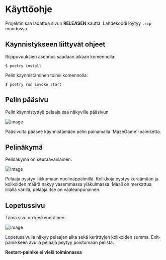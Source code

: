 # Käyttöohje 

Projektin saa ladattua sivun **RELEASEN** kautta. Lähdekoodi löytyy `.zip` muodossa

## Käynnistykseen liittyvät ohjeet

Riippuvuuksien asennus saadaan aikaan komennolla:
```
$ poetry install
```
Pelin käynnistäminen toimii komennolla:
```
$ poetry run invoke start
```

## Pelin pääsivu
Pelin käynnistyttyä pelaaja saa näkyville pääsivun

![image](https://user-images.githubusercontent.com/101586122/166220946-a2b9d2e4-11cb-45c1-92ac-27c98a17f8bd.png)

Pääsivulta pääsee käynnistämään pelin painamalla 'MazeGame'-painiketta.

## Pelinäkymä
Pelinäkymä on seuraavanlainen:

![image](https://user-images.githubusercontent.com/101586122/166221321-33bdae02-e024-4350-a727-7e7f4639a9f6.png)

Pelaaja pystyy liikkumaan nuolinäppäimillä. Kolikkoja pystyy keräämään ja kolikoiden määrä näkyy vasemmassa
yläkulmassa. Maali on merkattua liilalla värillä, pelaaja itse on vaaleanpunainen.

## Lopetussivu
Tämä sivu on keskeneräinen:

![image](https://user-images.githubusercontent.com/101586122/166506866-2cda5983-abb1-4c76-ae49-141fa20ef97e.png)

Lopetussivulla näkyy pelaajan aika sekä kerättyjen kolikoiden summa.
Exit-painikkeen avulla pelaaja psytyy poistumaan pelistä. 

**Restart-painike ei vielä toiminnassa**
